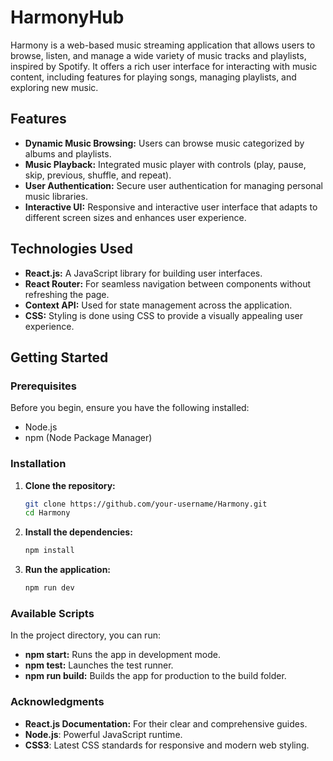 # HarmonyHub

Harmony is a web-based music streaming application that allows users to browse, listen, and manage a wide variety of music tracks and playlists, inspired by Spotify. It offers a rich user interface for interacting with music content, including features for playing songs, managing playlists, and exploring new music.

## Features

- **Dynamic Music Browsing:** Users can browse music categorized by albums and playlists.
- **Music Playback:** Integrated music player with controls (play, pause, skip, previous, shuffle, and repeat).
- **User Authentication:** Secure user authentication for managing personal music libraries.
- **Interactive UI:** Responsive and interactive user interface that adapts to different screen sizes and enhances user experience.

## Technologies Used

- **React.js:** A JavaScript library for building user interfaces.
- **React Router:** For seamless navigation between components without refreshing the page.
- **Context API:** Used for state management across the application.
- **CSS:** Styling is done using CSS to provide a visually appealing user experience.

## Getting Started

### Prerequisites

Before you begin, ensure you have the following installed:
- Node.js
- npm (Node Package Manager)

### Installation

1. **Clone the repository:**
   ```bash
   git clone https://github.com/your-username/Harmony.git
   cd Harmony

2. **Install the dependencies:**
   ```bash
   npm install

3. **Run the application:**
   ```bash
   npm run dev

### Available Scripts
In the project directory, you can run:

- **npm start:** Runs the app in development mode.
- **npm test:** Launches the test runner.
- **npm run build:** Builds the app for production to the build folder.

### Acknowledgments
- **React.js Documentation:** For their clear and comprehensive guides.
- **Node.js**: Powerful JavaScript runtime.
- **CSS3**: Latest CSS standards for responsive and modern web styling.
